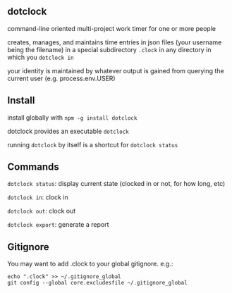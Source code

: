dotclock
---

command-line oriented multi-project work timer for one or more people 

creates, manages, and maintains time entries in json files (your username being the filename) in a special subdirectory `.clock` in any directory in which you `dotclock in`

your identity is maintained by whatever output is gained from querying the current user (e.g. process.env.USER)

## Install

install globally with `npm -g install dotclock`

dotclock provides an executable `dotclock`

running `dotclock` by itself is a shortcut for `dotclock status`

## Commands

`dotclock status`: display current state (clocked in or not, for how long, etc)

`dotclock in`: clock in

`dotclock out`: clock out

`dotclock export`: generate a report

## Gitignore

You may want to add .clock to your global gitignore. e.g.:

```
echo ".clock" >> ~/.gitignore_global
git config --global core.excludesfile ~/.gitignore_global
```
